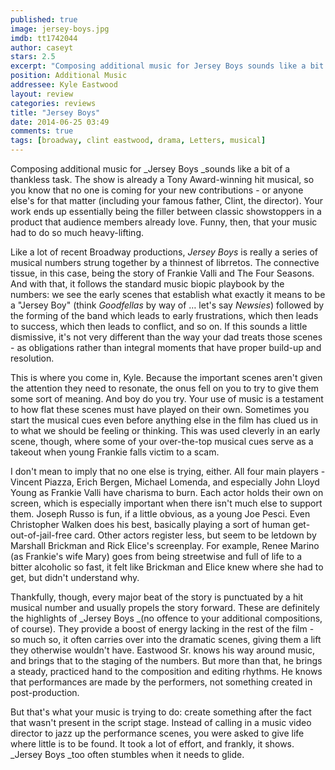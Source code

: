 ```yaml
---
published: true
image: jersey-boys.jpg
imdb: tt1742044
author: caseyt 
stars: 2.5
excerpt: "Composing additional music for Jersey Boys sounds like a bit of a thankless task. The show is already a Tony Award-winning hit musical, so you know that no one is coming for your new contributions - or anyone else's for that matter (including your famous father, Clint, the director)."
position: Additional Music
addressee: Kyle Eastwood
layout: review
categories: reviews
title: "Jersey Boys"
date: 2014-06-25 03:49
comments: true
tags: [broadway, clint eastwood, drama, Letters, musical]
---
```

Composing additional music for _Jersey Boys _sounds like a bit of a thankless task. The show is already a Tony Award-winning hit musical, so you know that no one is coming for your new contributions - or anyone else's for that matter (including your famous father, Clint, the director). Your work ends up essentially being the filler between classic showstoppers in a product that audience members already love. Funny, then, that your music had to do so much heavy-lifting.

Like a lot of recent Broadway productions, _Jersey Boys_ is really a series of musical numbers strung together by a thinnest of librretos. The connective tissue, in this case, being the story of Frankie Valli and The Four Seasons. And with that, it follows the standard music biopic playbook by the numbers: we see the early scenes that establish what exactly it means to be a "Jersey Boy" (think _Goodfellas_ by way of … let's say _Newsies_) followed by the forming of the band which leads to early frustrations, which then leads to success, which then leads to conflict, and so on. If this sounds a little dismissive, it's not very different than the way your dad treats those scenes - as obligations rather than integral moments that have proper build-up and resolution.

This is where you come in, Kyle. Because the important scenes aren't given the attention they need to resonate, the onus fell on you to try to give them some sort of meaning. And boy do you try. Your use of music is a testament to how flat these scenes must have played on their own. Sometimes you start the musical cues even before anything else in the film has clued us in to what we should be feeling or thinking. This was used cleverly in an early scene, though, where some of your over-the-top musical cues serve as a takeout when young Frankie falls victim to a scam.

I don't mean to imply that no one else is trying, either. All four main players - Vincent Piazza, Erich Bergen, Michael Lomenda, and especially John Lloyd Young as Frankie Valli have charisma to burn. Each actor holds their own on screen, which is especially important when there isn't much else to support them. Joseph Russo is fun, if a little obvious, as a young Joe Pesci. Even Christopher Walken does his best, basically playing a sort of human get-out-of-jail-free card. Other actors register less, but seem to be letdown by Marshall Brickman and Rick Elice's screenplay. For example, Renee Marino (as Frankie's wife Mary) goes from being streetwise and full of life to a bitter alcoholic so fast, it felt like Brickman and Elice knew where she had to get, but didn't understand why.

Thankfully, though, every major beat of the story is punctuated by a hit musical number and usually propels the story forward. These are definitely the highlights of _Jersey Boys _(no offence to your additional compositions, of course). They provide a boost of energy lacking in the rest of the film - so much so, it often carries over into the dramatic scenes, giving them a lift they otherwise wouldn't have. Eastwood Sr. knows his way around music, and brings that to the staging of the numbers. But more than that, he brings a steady, practiced hand to the composition and editing rhythms. He knows that performances are made by the performers, not something created in post-production.

But that's what your music is trying to do: create something after the fact that wasn't present in the script stage. Instead of calling in a music video director to jazz up the performance scenes, you were asked to give life where little is to be found. It took a lot of effort, and frankly, it shows. _Jersey Boys _too often stumbles when it needs to glide.
